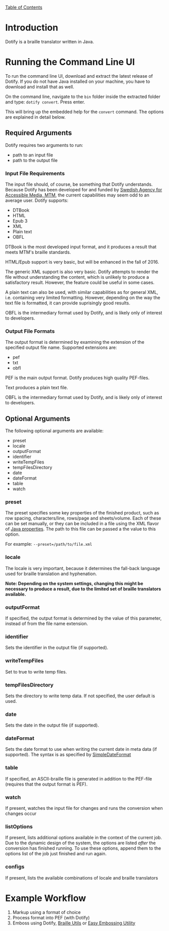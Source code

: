 [Table of Contents](toc.md)

# Introduction #
Dotify is a braille translator written in Java.

# Running the Command Line UI #
To run the command line UI, download and extract the latest release of Dotify. If you do not have Java installed on your machine, you have to download and install that as well.

On the command line, navigate to the `bin` folder inside the extracted folder and type: `dotify convert`. Press enter.

This will bring up the embedded help for the `convert` command. The options are explained in detail below.

## Required Arguments ##
Dotify requires two arguments to run:
  * path to an input file
  * path to the output file

### Input File Requirements ###
The input file should, of course, be something that Dotify understands. Because Dotify has been developed for and funded by [Swedish Agency for Accessible Media, MTM](http://www.mtm.se), the current capabilities may seem odd to an average user. Dotify supports:
  * DTBook
  * HTML
  * Epub 3
  * XML
  * Plain text
  * OBFL

DTBook is the most developed input format, and it produces a result that meets MTM's braille standards.

HTML/Epub support is very basic, but will be enhanced in the fall of 2016.

The generic XML support is also very basic. Dotify attempts to render the file without understanding the content, which is unlikely to produce a satisfactory result. However, the feature could be useful in some cases.

A plain text can also be used, with similar capabilities as for general XML, i.e. containing very limited formatting. However, depending on the way the text file is formatted, it can provide suprisingly good results.

OBFL is the intermediary format used by Dotify, and is likely only of interest to developers.

### Output File Formats ###
The output format is determined by examining the extension of the specified output file name. Supported extensions are:
  * pef
  * txt
  * obfl

PEF is the main output format. Dotify produces high quality PEF-files.

Text produces a plain text file.

OBFL is the intermediary format used by Dotify, and is likely only of interest to developers.

## Optional Arguments ##
The following optional arguments are available:
  * preset
  * locale
  * outputFormat
  * identifier
  * writeTempFiles
  * tempFilesDirectory
  * date
  * dateFormat
  * table
  * watch

### preset ###
The preset specifies some key properties of the finished product, such as row spacing, characters/line, rows/page and sheets/volume. Each of these can be set
manually, or they can be included in a file using the XML flavor of [Java properties](https://docs.oracle.com/javase/tutorial/essential/environment/properties.html).
The path to this file can be passed a the value to this option.

For example:
`--preset=/path/to/file.xml`

### locale ###
The locale is very important, because it determines the fall-back language used for braille translation and hyphenation. 

**Note: Depending on the system settings, changing this might be necessary to produce a result, due to the limited set of braille translators available.**

### outputFormat ###
If specified, the output format is determined by the value of this parameter, instead of from the file name extension.

### identifier ###
Sets the identifier in the output file (if supported).

### writeTempFiles ###
Set to true to write temp files.

### tempFilesDirectory ###
Sets the directory to write temp data. If not specified, the user default is used.

### date ###
Sets the date in the output file (if supported).

### dateFormat ###
Sets the date format to use when writing the current date in meta data (if supported). The syntax is as specified by [SimpleDateFormat](http://docs.oracle.com/javase/6/docs/api/java/text/SimpleDateFormat.html)

### table ###
If specified, an ASCII-braille file is generated in addition to the PEF-file (requires that the output format is PEF).

### watch ###
If present, watches the input file for changes and runs the conversion when changes occur

### listOptions ##
If present, lists additional options available in the context of the current job. Due to the dynamic
design of the system, the options are listed *after* the conversion has finished running. To use these options,
append them to the options list of the job just finished and run again. 

### configs ###
If present, lists the available combinations of locale and braille translators 

# Example Workflow #
  1. Markup using a format of choice
  1. Process format into PEF (with Dotify)
  1. Emboss using Dotify, [Braille Utils](https://github.com/brailleapps/braille-utils-cli) or [Easy Embossing Utility](https://github.com/joeha480/e2u)